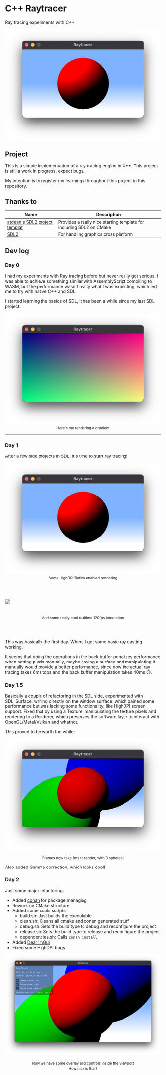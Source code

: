 # C++ Raytracer
Ray tracing experiments with C++

<center>
    <img src=".github/day1.png">
</center>

## Project
This is a simple implementation of a ray tracing engine in C++. This project is still a work in progress, expect bugs.

My intention is to register my learnings throughout this project in this repository.

## Thanks to
| Name | Description |
| -- | -- |
| [atdean's SDL2 project templat](https://github.com/atdean/sdl2-cpp-project-template) | Provides a really nice starting template for including SDL2 on CMake |
| [SDL2](https://www.libsdl.org/) | For handling graphics cross platform |

## Dev log
### Day 0
I had my experiments with Ray tracing before but never really got serious. I was able to achieve something similar with AssemblyScript compiling to WASM, but the performance wasn't really what I was expecting, which led me to try with native C++ and SDL.

I started learning the basics of SDL, it has been a while since my last SDL project.
<p align="center">
    <img src=".github/day0.png">
    <small>Here's me rendering a gradient</small>
</p>

---
### Day 1
After a few side projects in SDL, it's time to start ray tracing!

<p align="center">
    <img src=".github/day1.png">
    <small>Some HighDPI/Retina enabled rendering</small>
</p>
<br><br>
<p align="center">
    <img src=".github/day1.gif" style="display: block">
    <br><br>
    <small>And some really cool realtime 120fps interaction</small>
</p>
<br><br>

This was basically the first day. Where I got some basic ray casting working.

It seems that doing the operations in the back buffer penalizes performance when setting pixels manually, maybe having a surface and manipulating it manually would provide a better performance, since now the actual ray tracing takes 6ms tops and the back buffer manipulation takes 40ms 😕.


### Day 1.5
Basically a couple of refactoring in the SDL side, experimented with SDL_Surface, writing directly on the window surface, which gained some performance but was lacking some functionality, like HighDPI screen support.
Fixed that by using a Texture, manipulating the texture pixels and rendering to a Renderer, which preserves the software layer to interact with OpenGL/Metal/Vulkan and whatnot.

This proved to be worth the while:

<p align="center">
    <img src=".github/day1.5.png">
</p>
<p align="center">
    <small>
        Frames now take 1ms to render, with 3 spheres!
    </small>
</p>

Also added Gamma correction, which looks cool!

### Day 2
Just some major refactoring.
- Added [conan](conan.io) for package managing
- Rework on CMake structure
- Added some cools scripts
    - build.sh: Just builds the executable
    - clean.sh: Cleans all cmake and conan generated stuff
    - debug.sh: Sets the build type to debug and reconfigure the project
    - release.sh: Sets the build type to release and reconfigure the project
    - dependencies.sh: Calls `conan install`
- Added [Dear ImGui](https://github.com/ocornut/imgui)
- Fixed some HighDPI bugs

<p align="center">
    <img src=".github/day2.png">
</p>
<p align="center">
    <small>
        Now we have some overlay and controls inside the viewport<br> How nice is that?
    </small>
</p>